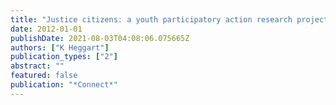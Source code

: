 ```yaml
---
title: "Justice citizens: a youth participatory action research project focused on citizenship and social justice."
date: 2012-01-01
publishDate: 2021-08-03T04:08:06.075665Z
authors: ["K Heggart"]
publication_types: ["2"]
abstract: ""
featured: false
publication: "*Connect*"
---
```


